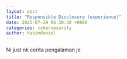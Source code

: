 ```yaml
---
layout: post 
title: "Responsible Disclosure (experience)"
date: 2025-07-29 06:30:30 +0800
categories: cybersesurity 
author: hakimdaniel 
---
```


Ni just nk cerita pengalaman je
